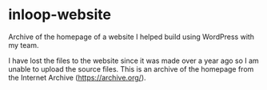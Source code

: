 # inloop-website
Archive of the homepage of a website I helped build using WordPress with my team. 

I have lost the files to the website since it was made over a year ago so I am unable to upload the source files. 
This is an archive of the homepage from the Internet Archive (https://archive.org/).
